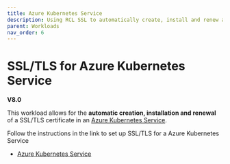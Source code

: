```yaml
---
title: Azure Kubernetes Service
description: Using RCL SSL to automatically create, install and renew a SSL/TLS certificates in an Azure Kubernetes Service
parent: Workloads
nav_order: 6
---
```


# SSL/TLS for Azure Kubernetes Service

**V8.0**

This workload allows for the **automatic creation, installation and renewal** of a SSL/TLS certificate in an [Azure Kubernetes Service](https://learn.microsoft.com/en-us/azure/aks/).

Follow the instructions in the link to set up SSL/TLS for a Azure Kubernetes Service

- [Azure Kubernetes Service](../containers/aks.md)